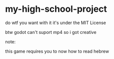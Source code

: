 # my-high-school-project

do wtf you want with it it's under the MIT License

btw godot can't suport mp4 so i got creative


note:

this game requires you to now how to read hebrew
